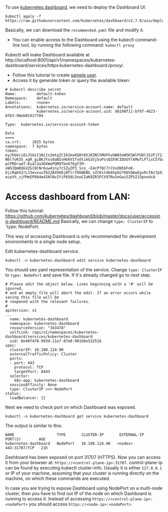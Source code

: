 To use [kubernetes dashboard](https://kubernetes.io/docs/tasks/access-application-cluster/web-ui-dashboard/), we need to deploy the Dashboard UI:
```
kubectl apply -f https://raw.githubusercontent.com/kubernetes/dashboard/v2.7.0/aio/deploy/recommended.yaml
```
Basically, we can download the `recommended.yaml` file and modify it.


* You can enable access to the Dashboard using the kubectl command-line tool, by running the following command:
`kubectl proxy`

Kubectl will make Dashboard available at http://localhost:8001/api/v1/namespaces/kubernetes-dashboard/services/https:kubernetes-dashboard:/proxy/.

* Follow this tutorial to create [sample user](https://github.com/kubernetes/dashboard/blob/master/docs/user/access-control/creating-sample-user.md).
* Access it by generate token or query the available token: 
```
# kubectl describe secret
Name:         default-token
Namespace:    default
Labels:       <none>
Annotations:  kubernetes.io/service-account.name: default
              kubernetes.io/service-account.uid: d6198f11-bfdf-4b23-8f63-90eb0191770d

Type:  kubernetes.io/service-account-token

Data
====
ca.crt:     1025 bytes
namespace:  7 bytes
token:      eyJhbGciOiJSUzI1NiIsImtpZCI6ImxKQ0t0X1RZNlhMUFhvUW03eW5KSWlPUDl3S2FjT2JkMUpsYzJ5RTlOdHcifQ.eyJpc3MiOiJrdWJlcm5ldGVzL3NlcnZpY2VhY2NvdW50Iiwia3ViZXJuZXRlcy5pby9zZXJ2aWNlYWNjb3VudC9uYW1lc3BhY2UiOiJkZWZhdWx0Iiwia3ViZXJuZXRlcy5pby9zZXJ2aWNlYWNjb3VudC9zZWNyZXQubmFtZSI6ImRlZmF1bHQtdG9rZW4iLCJrdWJlcm5ldGVzLmlvL3NlcnZpY2VhY2NvdW50L3NlcnZpY2UtYWNjb3VudC5uYW1lIjoiZGVmYXVsdCIsImt1YmVybmV0ZXMuaW8vc2VydmljZWFjY291bnQvc2VydmljZS1hY2NvdW50LnVpZCI6ImQ2MTk4ZjExLWJmZGYtNGIyMy04ZjYzLTkwZWIwMTkxNzcwZCIsInN1YiI6InN5c3RlbTpzZXJ2aWNlYWNjb3VudDpkZWZhdWx0OmRlZmF1bHQifQ.OIepT4QrlnaRrugi0C6vGq-N6lfoR35_xgR_giBKJYxs8aBIvHb6VIfvOtikG3Sj5uPssQ3X9CIQUUYlkMwTLFTisC57GwVNM4nJ2LKcdz-pCPRDrum7-Kual3a36XWePQM9Tbn676gfIM-xWS3QmRQGVZG19CNr6uw4jny7cSZyZP3_Sco_-E4cPfQC7rCVuXN5bFoK-DjcRqkhZrL33evxuuf8ZZAXhKDjBTlrf66NEBG_vZCKst4b6hpO276QVQAwEgvRcfAs7p9jMP-ecpVh_zjFMeEP884m42NlNvIYiF656L5nwCZaK8ZR3FCV97Ro3nGwiSZPSI33pnodcA
```

# Access dashboard from LAN:
Follow this tutorial: https://github.com/kubernetes/dashboard/blob/master/docs/user/accessing-dashboard/README.md
Basically, we can change `type: ClusterIP` to `type: NodePort.

This way of accessing Dashboard is only recommended for development environments in a single node setup.

Edit kubernetes-dashboard service.
```
kubectl -n kubernetes-dashboard edit service kubernetes-dashboard
```
You should see yaml representation of the service. Change `type: ClusterIP` to `type: NodePort` and save file. If it's already changed go to next step.
```
# Please edit the object below. Lines beginning with a '#' will be ignored,
# and an empty file will abort the edit. If an error occurs while saving this file will be
# reopened with the relevant failures.
#
apiVersion: v1
...
  name: kubernetes-dashboard
  namespace: kubernetes-dashboard
  resourceVersion: "343478"
  selfLink: /api/v1/namespaces/kubernetes-dashboard/services/kubernetes-dashboard
  uid: 8e48f478-993d-11e7-87e0-901b0e532516
spec:
  clusterIP: 10.100.124.90
  externalTrafficPolicy: Cluster
  ports:
  - port: 443
    protocol: TCP
    targetPort: 8443
  selector:
    k8s-app: kubernetes-dashboard
  sessionAffinity: None
  type: ClusterIP >>> NodePort
status:
  loadBalancer: {}
```
Next we need to check port on which Dashboard was exposed.
```
kubectl -n kubernetes-dashboard get service kubernetes-dashboard
```
The output is similar to this:
```
NAME                   TYPE       CLUSTER-IP       EXTERNAL-IP   PORT(S)        AGE
kubernetes-dashboard   NodePort   10.100.124.90   <nodes>       443:31707/TCP   21h
```
Dashboard has been exposed on port 31707 (HTTPS). Now you can access it from your browser at: `https://<control-plane-ip>:31707`. control-plane-ip can be found by executing kubectl cluster-info. Usually it is either `127.0.0.1` or IP of your machine, assuming that your cluster is running directly on the machine, on which these commands are executed.

In case you are trying to expose Dashboard using NodePort on a multi-node cluster, then you have to find out IP of the node on which Dashboard is running to access it. Instead of accessing `https://<control-plane-ip>:<nodePort>` you should access `https://<node-ip>:<nodePort>`.
